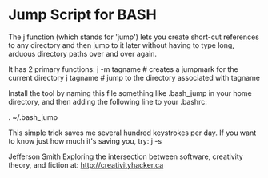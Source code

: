 Jump Script for BASH
====================

The j function (which stands for 'jump') lets you create short-cut references to any directory and then jump to it later without having to type long, arduous directory paths over and over again.

It has 2 primary functions:
   j -m tagname  # creates a jumpmark for the current directory
   j tagname     # jump to the directory associated with tagname
 
Install the tool by naming this file something like .bash_jump in your home
directory, and then adding the following line to your .bashrc:

   . ~/.bash_jump
 
This simple trick saves me several hundred keystrokes per day. 
If you want to know just how much it's saving you, try: j -s
 
Jefferson Smith
Exploring the intersection between software, creativity theory, and fiction at: http://creativityhacker.ca
